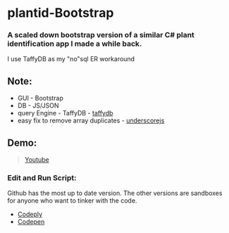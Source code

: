 # plantid-Bootstrap
### A scaled down bootstrap version of a similar C# plant identification app I made a while back.

I use TaffyDB as my "no"sql ER workaround

## Note:
* GUI - Bootstrap
* DB - JS/JSON
* query Engine - TaffyDB - [taffydb](http://taffydb.com/)
* easy fix to remove array duplicates - [underscorejs](http://underscorejs.org/#uniq)

## Demo:

> [Youtube](https://www.youtube.com/watch?v=d6cYrqyCk4o)

### Edit and Run Script:
Github has the most up to date version. The other versions are sandboxes for anyone who want to tinker with the code.

* [Codeply](https://www.codeply.com/view/1JXIluLDW5)
* [Codepen](https://codepen.io/mezcel/pen/gRrjXP/)
